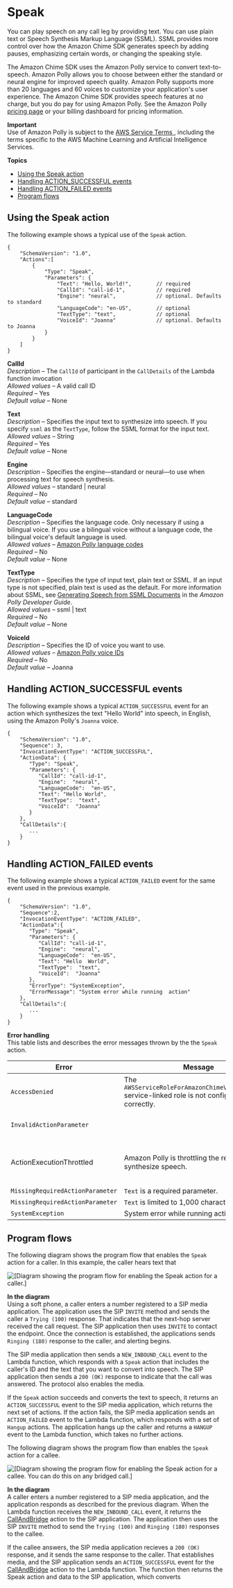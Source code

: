 # Speak<a name="speak"></a>

You can play speech on any call leg by providing text\. You can use plain text or Speech Synthesis Markup Language \(SSML\)\. SSML provides more control over how the Amazon Chime SDK generates speech by adding pauses, emphasizing certain words, or changing the speaking style\.

The Amazon Chime SDK uses the Amazon Polly service to convert text\-to\-speech\. Amazon Polly allows you to choose between either the standard or neural engine for improved speech quality\. Amazon Polly supports more than 20 languages and 60 voices to customize your application's user experience\. The Amazon Chime SDK provides speech features at no charge, but you do pay for using Amazon Polly\. See the Amazon Polly [pricing page](https://aws.amazon.com/polly/pricing/) or your billing dashboard for pricing information\.

**Important**  
Use of Amazon Polly is subject to the [ AWS Service Terms ](https://aws.amazon.com/service-terms/), including the terms specific to the AWS Machine Learning and Artificial Intelligence Services\.

**Topics**
+ [Using the Speak action](#speak-action)
+ [Handling ACTION\_SUCCESSFUL events](#speak-action-success)
+ [Handling ACTION\_FAILED events](#speak-action-fail)
+ [Program flows](#speak-flow)

## Using the Speak action<a name="speak-action"></a>

The following example shows a typical use of the `Speak` action\.

```
{
    "SchemaVersion": "1.0",
    "Actions":[
        {
            "Type": "Speak",
            "Parameters": {
                "Text": "Hello, World!",        // required
                "CallId": "call-id-1",          // required
                "Engine": "neural",             // optional. Defaults to standard
                "LanguageCode": "en-US",        // optional
                "TextType": "text",             // optional
                "VoiceId": "Joanna"             // optional. Defaults to Joanna
            }
        }
    ]
}
```

**CallId**  
*Description* – The `CallId` of participant in the `CallDetails` of the Lambda function invocation  
*Allowed values* – A valid call ID  
*Required* – Yes  
*Default value* – None

**Text**  
*Description* – Specifies the input text to synthesize into speech\. If you specify `ssml` as the `TextType`, follow the SSML format for the input text\.  
*Allowed values* – String  
*Required* – Yes  
*Default value* – None

**Engine**  
*Description* – Specifies the engine—standard or neural—to use when processing text for speech synthesis\.  
*Allowed values* – standard \| neural  
*Required* – No  
*Default value* – standard

**LanguageCode**  
*Description* – Specifies the language code\. Only necessary if using a bilingual voice\. If you use a bilingual voice without a language code, the bilingual voice's default language is used\.  
*Allowed values* – [ Amazon Polly language codes](https://docs.aws.amazon.com/polly/latest/dg/API_SynthesizeSpeech.html#polly-SynthesizeSpeech-request-LanguageCode)  
*Required* – No  
*Default value* – None

**TextType**  
*Description* – Specifies the type of input text, plain text or SSML\. If an input type is not specified, plain text is used as the default\. For more information about SSML, see [Generating Speech from SSML Documents](https://docs.aws.amazon.com/polly/latest/dg/ssml.html) in the *Amazon Polly Developer Guide*\.  
*Allowed values* – ssml \| text  
*Required* – No  
*Default value* – None

**VoiceId**  
*Description* – Specifies the ID of voice you want to use\.  
*Allowed values* – [Amazon Polly voice IDs](https://docs.aws.amazon.com/polly/latest/dg/API_SynthesizeSpeech.html#polly-SynthesizeSpeech-request-VoiceId)  
*Required* – No  
*Default value* – Joanna

## Handling ACTION\_SUCCESSFUL events<a name="speak-action-success"></a>

The following example shows a typical `ACTION_SUCCESSFUL` event for an action which synthesizes the text "Hello World" into speech, in English, using the Amazon Polly's `Joanna` voice\.

```
{
    "SchemaVersion": "1.0",
    "Sequence": 3,
    "InvocationEventType": "ACTION_SUCCESSFUL",
    "ActionData": {
       "Type": "Speak",
       "Parameters": {
          "CallId": "call-id-1",          
          "Engine":  "neural",             
          "LanguageCode":  "en-US",        
          "Text": "Hello World",          
          "TextType":  "text",             
          "VoiceId":  "Joanna"        
       }
    },
    "CallDetails":{       
       ...
    }
}
```

## Handling ACTION\_FAILED events<a name="speak-action-fail"></a>

The following example shows a typical `ACTION_FAILED` event for the same event used in the previous example\.

```
{
    "SchemaVersion": "1.0",
    "Sequence":2,
    "InvocationEventType": "ACTION_FAILED",
    "ActionData":{
       "Type": "Speak",
       "Parameters": {
          "CallId": "call-id-1",          
          "Engine":  "neural",             
          "LanguageCode":  "en-US",        
          "Text": "Hello  World",          
          "TextType":  "text",             
          "VoiceId":  "Joanna"        
       },
       "ErrorType": "SystemException",
       "ErrorMessage": "System error while running  action"
    },
    "CallDetails":{       
       ...
    }
}
```

**Error handling**  
This table lists and describes the error messages thrown by the the `Speak` action\.


| Error | Message | Reason | 
| --- | --- | --- | 
| `AccessDenied` | The `AWSServiceRoleForAmazonChimeVoiceConnector` service\-linked role is not configured correctly\. | The service\-linked role used to make requests to Amazon Polly doesn't exist or is missing permissions\. To resolve, see the steps in the [Using the Amazon Chime SDK Voice Connector service\-linked role](speak-and-get-digits.md#speak-digits-policy) section | 
| `InvalidActionParameter` |   | There was an error validating the action parameters\. See the [SynthesizeSpeech API](https://docs.aws.amazon.com/polly/latest/dg/API_SynthesizeSpeech) in the *Amazon Polly Developer Guide* for more information about parameters\. | 
| ActionExecutionThrottled | Amazon Polly is throttling the request to synthesize speech\. | The request to Amazon Polly is returning a throttling exception\. For more information about the Amazon Polly throttling limits, see [ https://docs\.aws\.amazon\.com/polly/latest/dg/limits\.html\#limits\-throttle ](https://docs.aws.amazon.com/polly/latest/dg/limits.html#limits-throttle)\. | 
| `MissingRequiredActionParameter` | `Text` is a required parameter\. | There action parameters must have a `Text` value | 
| `MissingRequiredActionParameter` | `Text` is limited to 1,000 characters | The text exceeded the character limit\. | 
| `SystemException` | System error while running action\. | A system error occurred while running the action\. | 

## Program flows<a name="speak-flow"></a>

The following diagram shows the program flow that enables the `Speak` action for a caller\. In this example, the caller hears text that 

![\[Diagram showing the program flow for enabling the Speak action for a caller.\]](http://docs.aws.amazon.com/chime-sdk/latest/dg/images/Speak1.png)

**In the diagram**  
Using a soft phone, a caller enters a number registered to a SIP media application\. The application uses the SIP `INVITE` method and sends the caller a `Trying (100)` response\. That indicates that the next\-hop server received the call request\. The SIP application then uses `INVITE` to contact the endpoint\. Once the connection is established, the applications sends `Ringing (180)` response to the caller, and alerting begins\. 

The SIP media application then sends a `NEW_INBOUND_CALL` event to the Lambda function, which responds with a `Speak` action that includes the caller's ID and the text that you want to convert into speech\. The SIP application then sends a `200 (OK)` response to indicate that the call was answered\. The protocol also enables the media\. 

If the `Speak` action succeeds and converts the text to speech, it returns an `ACTION_SUCCESSFUL` event to the SIP media application, which returns the next set of actions\. If the action fails, the SIP media application sends an `ACTION_FAILED` event to the Lambda function, which responds with a set of `Hangup` actions\. The application hangs up the caller and returns a `HANGUP` event to the Lambda function, which takes no further actions\. 



The following diagram shows the program flow than enables the `Speak` action for a callee\.

![\[Diagram showing the program flow for enabling the Speak action for a callee. You can do this on any bridged call.\]](http://docs.aws.amazon.com/chime-sdk/latest/dg/images/Speak2.png)

**In the diagram**  
A caller enters a number registered to a SIP media application, and the application responds as described for the previous diagram\. When the Lambda function receives the `NEW_INBOUND_CALL` event, it returns the [CallAndBridge](call-and-bridge.md) action to the SIP application\. The application then uses the SIP `INVITE` method to send the `Trying (100)` and `Ringing (180)` responses to the callee\. 

If the callee answers, the SIP media application recieves a `200 (OK)` response, and it sends the same response to the caller\. That establishes media, and the SIP application sends an `ACTION_SUCCESSFUL` event for the [CallAndBridge](call-and-bridge.md) action to the Lambda function\. The function then returns the Speak action and data to the SIP application, which converts 

